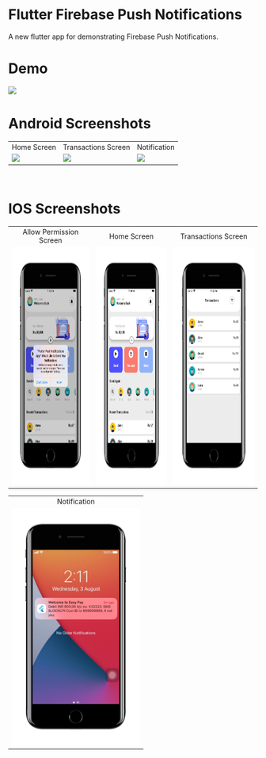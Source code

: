 # Flutter Firebase Push Notifications
A new flutter app for demonstrating Firebase Push Notifications.

# Demo
<img src="https://github.com/MarvelApps-Flutter/flutter_firebase_realtime_database/blob/master/screenshots/gif/demo.gif" height="480px"></td>

# Android Screenshots

<table>
  <tr>
    <td align="center" valign="center">Home Screen</td>
     <td align="center" valign="center">Transactions Screen</td>
     <td align="center" valign="center">Notification</td>
  </tr>
  <tr>
    <td><img src="https://github.com/MarvelApps-Flutter/
firebase_push_notification/blob/dev/screenshots/android/android1.png" height="480px"></td>
    <td><img src="https://github.com/MarvelApps-Flutter/
firebase_push_notification/blob/dev/screenshots/android/android2.png" height="480px"></td>
    <td><img src="https://github.com/MarvelApps-Flutter/
firebase_push_notification/blob/dev/screenshots/android/android3.png" height="480px"></td>
  </tr>
 </table>
</br>

# IOS Screenshots

<table>
  <tr>
    <td align="center" valign="center">Allow Permission Screen</td>
     <td align="center" valign="center">Home Screen</td>
     <td align="center" valign="center">Transactions Screen</td>
  </tr>
  <tr>
    <td><img src="https://github.com/MarvelApps-Flutter/firebase_push_notification/blob/dev/screenshots/ios/ios1.png" height="480px"></td>
    <td><img src="https://github.com/MarvelApps-Flutter/firebase_push_notification/blob/dev/screenshots/ios/ios2.png" height="480px"></td>
    <td><img src="https://github.com/MarvelApps-Flutter/firebase_push_notification/blob/dev/screenshots/ios/ios3.png" height="480px"></td>
  </tr>
 </table>

<table>
  <tr>
    <td align="center" valign="center">Notification</td>
  </tr>
  <tr>
    <td><img src="https://github.com/MarvelApps-Flutter/firebase_push_notification/blob/dev/screenshots/ios/ios4.png" height="480px"></td>
  </tr>
 </table>
